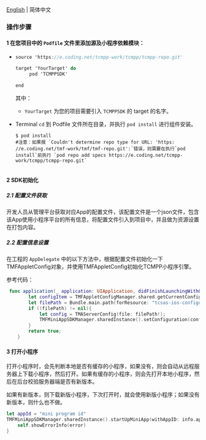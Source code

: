[English](./README.md) | 简体中文

### 操作步骤

#### 1 在您项目中的 `Podfile` 文件里添加源及小程序依赖模块：

- ```objective-c
  source 'https://e.coding.net/tcmpp-work/tcmpp/tcmpp-repo.git'
  
  target 'YourTarget' do
       pod 'TCMPPSDK'
      
  end
  ```

  其中：

  - `YourTarget` 为您的项目需要引入 `TCMPPSDK` 的 target 的名字。

- Terminal `cd` 到 Podfile 文件所在目录，并执行 `pod install` 进行组件安装。

  ```shell
  $ pod install
  #注意：如果报 `Couldn't determine repo type for URL: 'https: //e.coding.net/tmf-work/tmf/tmf-repo.git':`错误，则需要在执行`pod install`前执行 `pod repo add specs https://e.coding.net/tcmpp-work/tcmpp/tcmpp-repo.git`
  
  
  ```

#### 2 SDK初始化

##### 2.1 配置文件获取

开发人员从管理平台获取对应App的配置文件，该配置文件是一个json文件，包含该App使用小程序平台的所有信息，将配置文件引入到项目中，并且做为资源设置在打包内容。

##### 2.2 配置信息设置

在工程的 `AppDelegate` 中的以下方法中，根据配置文件初始化一下TMFAppletConfig对象，并使用TMFAppletConfig初始化TCMPP小程序引擎。

参考代码：

```swift
 func application(_ application: UIApplication, didFinishLaunchingWithOptions launchOptions: [UIApplication.LaunchOptionsKey: Any]?) -> Bool {
        let configItem = TMFAppletConfigManager.shared.getCurrentConfigItem();
        let filePath = Bundle.main.path(forResource: "tcsas-ios-configurations", ofType: "json");
        if ((filePath) != nil){
            let config = TMAServerConfig(file: filePath!);
            TMFMiniAppSDKManager.sharedInstance().setConfiguration(config);
        }
        return true;
    }  

```



#### 3 打开小程序

打开小程序时，会先判断本地是否有缓存的小程序，如果没有，则会自动从远程服务器上下载小程序，然后打开。如果有缓存的小程序，则会先打开本地小程序，然后在后台校验服务器端是否有新版本。

如果有新版本，则下载新版小程序，下次打开时，就会使用新版小程序；如果没有新版本，则什么也不做。

```swift
let appId = "mini program id"
TMFMiniAppSDKManager.sharedInstance().startUpMiniApp(withAppID: info.appId, parentVC: self) { (error) in
	self.showErrorInfo(error)
}
```

